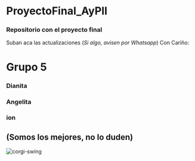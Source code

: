 # ProyectoFinal_AyPII
### Repositorio con el proyecto final
Suban aca las actualizaciones (_Si algo, avisen por Whatsapp_)
Con Cariño:
# Grupo 5 
### Dianita
### Angelita
### ion
## (Somos los mejores, no lo duden)
![corgi-swing](https://github.com/MaybeIsDer/ProyectoFinal_AyPII/assets/133369256/8d87aec0-7249-4e10-80d3-114281b6425d)

